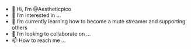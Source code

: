 - 👋 Hi, I’m @Aestheticpico
- 👀 I’m interested in ...
- 🌱 I’m currently learning how to become a mute streamer and supporting others 
- 💞️ I’m looking to collaborate on ...
- 📫 How to reach me ...

<!---
Aestheticpico/Aestheticpico is a ✨ special ✨ 
